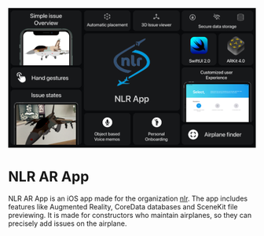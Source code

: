 <img src="./Assets/feature-set.png" width="600" max-width="90%" alt="Feature set" />

# NLR AR App
NLR AR App is an iOS app made for the organization [nlr](https://www.nlr.nl/). The app includes features like Augmented Reality, CoreData databases and SceneKit file previewing. It is made for constructors who maintain airplanes, so they can precisely add issues on the airplane.